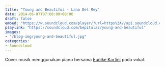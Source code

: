 ```yaml
---
title: "Young and Beautiful - Lana Del Rey"
date: 2014-06-07T07:00:00+08:00
draft: false
embed: "https://w.soundcloud.com/player/?url=https%3A//api.soundcloud.com/tracks/148871993&color=%23ff5500&auto_play=false&hide_related=false&show_comments=true&show_user=true&show_reposts=false&show_teaser=true"
playlink: "https://soundcloud.com/bepitulaz/young-and-beautiful"
images:
- "/blog-img/young-and-beautiful.jpg"
categories:
- Soundcloud
---
```


Cover musik menggunakan piano bersama [Eunike Kartini](https://twitter.com/euniceapril) pada vokal.
